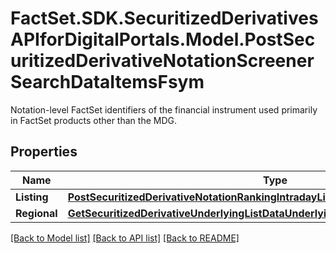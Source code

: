 # FactSet.SDK.SecuritizedDerivativesAPIforDigitalPortals.Model.PostSecuritizedDerivativeNotationScreenerSearchDataItemsFsym
Notation-level FactSet identifiers of the financial instrument used primarily in FactSet products other than the MDG.

## Properties

Name | Type | Description | Notes
------------ | ------------- | ------------- | -------------
**Listing** | [**PostSecuritizedDerivativeNotationRankingIntradayListDataItemsFsymListing**](PostSecuritizedDerivativeNotationRankingIntradayListDataItemsFsymListing.md) |  | [optional] 
**Regional** | [**GetSecuritizedDerivativeUnderlyingListDataUnderlyingsItemsNotationFsymRegional**](GetSecuritizedDerivativeUnderlyingListDataUnderlyingsItemsNotationFsymRegional.md) |  | [optional] 

[[Back to Model list]](../README.md#documentation-for-models) [[Back to API list]](../README.md#documentation-for-api-endpoints) [[Back to README]](../README.md)

